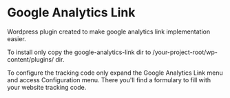 # Google Analytics Link
Wordpress plugin created to make google analytics link implementation easier.

To install only copy the google-analytics-link dir to /your-project-root/wp-content/plugins/ dir.

To configure the tracking code only expand the Google Analytics Link menu and access Configuration menu. There you'll find a formulary to fill with your website tracking code.
